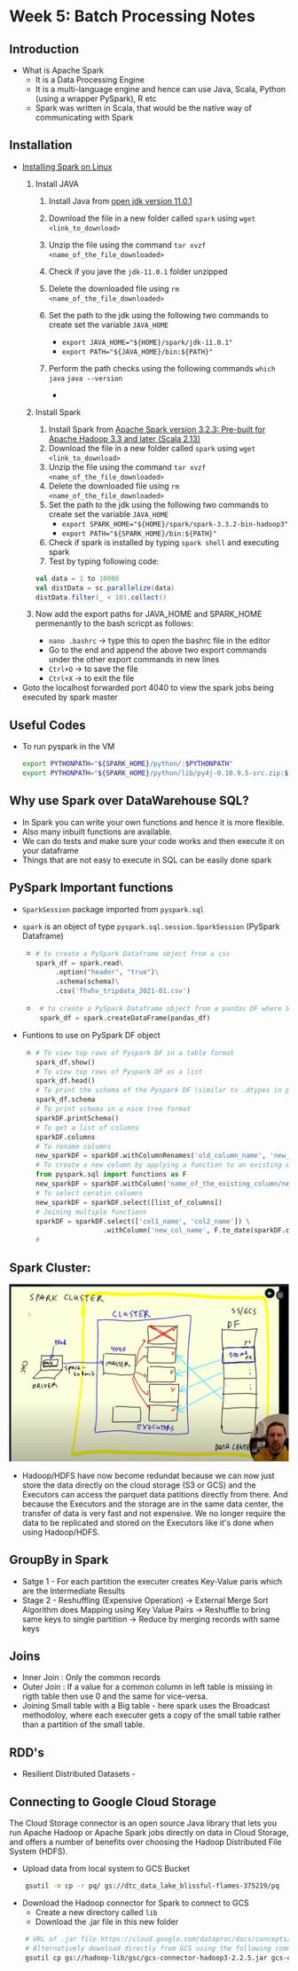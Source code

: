 # Week 5: Batch Processing Notes

## Introduction
* What is Apache Spark
    - It is a Data Processing Engine
    - It is a multi-language engine and hence can use Java, Scala, Python (using a wrapper PySpark), R etc
    - Spark was written in Scala, that would be the native way of communicating with Spark

## Installation
* [Installing Spark on Linux](https://www.youtube.com/watch?v=hqUbB9c8sKg&list=PL3MmuxUbc_hJed7dXYoJw8DoCuVHhGEQb&index=43)
    1. Install JAVA
        1. Install Java from [open jdk version 11.0.1](https://jdk.java.net/archive/)
        2. Download the file in a new folder called `spark` using
        `wget <link_to_download>`
        3. Unzip the file using the command
        `tar xvzf <name_of_the_file_downloaded>`
        4. Check if you jave the `jdk-11.0.1` folder unzipped
        5. Delete the downloaded file using
        `rm <name_of_the_file_downloaded>`
        6. Set the path to the jdk using the following two commands to create set the variable `JAVA_HOME`
            * `export JAVA_HOME="${HOME}/spark/jdk-11.0.1"`
            * `export PATH="${JAVA_HOME}/bin:${PATH}"`
        7. Perform the path checks using the following commands
        `which java`
        `java --version`
        
            - 
    
    2. Install Spark
        1. Install Spark from [Apache Spark version 3.2.3: Pre-built for Apache Hadoop 3.3 and later (Scala 2.13)](https://dlcdn.apache.org/spark/spark-3.2.3/spark-3.2.3-bin-hadoop3.2.tgz)
        2. Download the file in a new folder called `spark` using
        `wget <link_to_download>`
        3. Unzip the file using the command
        `tar xvzf <name_of_the_file_downloaded>`
        4. Delete the downloaded file using
        `rm <name_of_the_file_downloaded>`
        5. Set the path to the jdk using the following two commands to create set the variable `JAVA_HOME`
            * `export SPARK_HOME="${HOME}/spark/spark-3.3.2-bin-hadoop3"`
            * `export PATH="${SPARK_HOME}/bin:${PATH}"`
        6. Check if spark is installed by typing `spark shell` and executing spark
        7. Test by typing following code:
        ```scala
        val data = 1 to 10000
        val distData = sc.parallelize(data)
        distData.filter(_ < 10).collect()
        ```

    3. Now add the export paths for JAVA_HOME and SPARK_HOME permenantly to the bash scricpt as follows:
        - `nano .bashrc` -> type this to open the bashrc file in the editor
        - Go to the end and append the above two export commands under the other export commands in new lines
        - `Ctrl+O` -> to save the file
        - `Ctrl+X` -> to exit the file
* Goto the localhost forwarded port 4040 to view the spark jobs being executed by spark master

## Useful Codes
* To run pyspark in the VM
    ```bash
    export PYTHONPATH="${SPARK_HOME}/python/:$PYTHONPATH"
    export PYTHONPATH="${SPARK_HOME}/python/lib/py4j-0.10.9.5-src.zip:$PYTHONPATH"
    ```

## Why use Spark over DataWarehouse SQL? 
* In Spark you can write your own functions and hence it is more flexible. 
* Also many inbuilt functions are available.
* We can do tests and make sure your code works and then execute it on your dataframe
* Things that are not easy to execute in SQL can be easily done spark

## PySpark Important functions 

* `SparkSession` package imported from `pyspark.sql`
* `spark` is an object of type `pyspark.sql.session.SparkSession` (PySpark Dataframe)   
   
    -   ```python
        # to create a PySpark Dataframe object from a csv
        spark_df = spark.read\
             .option("header", "true")\
             .schema(schema)\
             .csv('fhvhv_tripdata_2021-01.csv')
        ``` 

    -  ```python
        # to create a PySpark Dataframe object from a pandas DF where Spark by default infers the schema based on the pandas data types TO PySpark data types.
        spark_df = spark.createDataFrame(pandas_df)
        ``` 
        

* Funtions to use on PySpark DF object
    - ```python
      # To view top rows of Pyspark DF in a table format
      spark_df.show()
      # To view top rows of Pyspark DF as a list
      spark_df.head()
      # To print the schema of the Pyspark DF (similar to .dtypes in pandas)
      spark_df.schema
      # To print schema in a nice tree format
      sparkDF.printSchema()
      # To get a list of columns
      sparkDF.columns
      # To rename columns
      new_sparkDF = sparkDF.withColumnRenames('old_column_name', 'new_column_name')
      # To create a new column by applying a function to an existing column Where F is functions imported from pyspark.sql package
      from pyspark.sql import functions as F
      new_sparkDF = sparkDF.withColumn('name_of_the_existing_column/new_column_name', F.function_name(sparkDF.name_of_the_existing_column) )
      # To select ceratin columns
      new_sparkDF = sparkDF.select([list_of_columns])
      # Joining multiple functions
      sparkDF = sparkDF.select(['col1_name', 'col2_name']) \
                       .withColumn('new_col_name', F.to_date(sparkDF.col1_name))
      #   
      ```


## Spark Cluster:
![spark_cluster](images/spark_cluster.JPG)

* Hadoop/HDFS have now become redundat because we can now just store the data directly on the cloud storage (S3 or GCS) and the Executors can access the parquet data patitions directly from there. And because the Executors and the storage are in the same data center, the transfer of data is very fast and not expensive. We no longer require the data to be replicated and stored on the Executors like it's done when using Hadoop/HDFS. 

## GroupBy in Spark

* Satge 1 - For each partition the executer creates Key-Value paris which are the Intermediate Results
* Stage 2 - Reshuffling (Expensive Operation) -> External Merge Sort Algorithm does Mapping using Key Value Pairs -> Reshuffle to bring same keys to single partition -> Reduce by merging records with same keys

## Joins
* Inner Join : Only the common records
* Outer Join : If a value for a  common column in left table is missing in rigth table then use 0 and the same for vice-versa.
* Joining Small table with a Big table - here spark uses the Broadcast methodoloy, where each executer gets a copy of the small table rather than a partition of the small table.

## RDD's
* Resilient Distributed Datasets - 

## Connecting to Google Cloud Storage

The Cloud Storage connector is an open source Java library that lets you run Apache Hadoop or Apache Spark jobs directly on data in Cloud Storage, and offers a number of benefits over choosing the Hadoop Distributed File System (HDFS).

* Upload data from local system to GCS Bucket
```bash
    gsutil -m cp -r pq/ gs://dtc_data_lake_blissful-flames-375219/pq
```

* Download the Hadoop connector for Spark to connect to GCS
    - Create a new directory called `lib`
    - Download the .jar file in this new folder

```bash
    # URL of .jar file https://cloud.google.com/dataproc/docs/concepts/connectors/cloud-storage
    # Alternatively download directly from GCS using the following command to download the .jar file
    gsutil cp gs://hadoop-lib/gsc/gcs-connector-hadoop3-2.2.5.jar gcs-connector-hadoop3-2.2.5.jar
```    